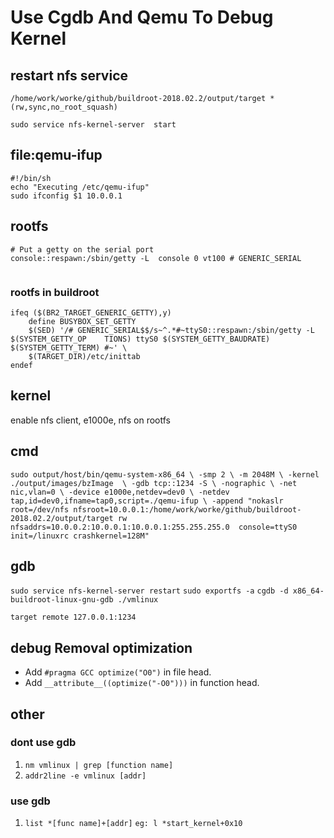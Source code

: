# Use Cgdb And Qemu To Debug Kernel 

## restart nfs service
```/etc/exports
/home/work/worke/github/buildroot-2018.02.2/output/target *(rw,sync,no_root_squash)
```
`sudo service nfs-kernel-server  start`

## file:qemu-ifup
```
#!/bin/sh
echo "Executing /etc/qemu-ifup"
sudo ifconfig $1 10.0.0.1
```
## rootfs
```etc/inittab
# Put a getty on the serial port
console::respawn:/sbin/getty -L  console 0 vt100 # GENERIC_SERIAL
```
```dev/console
```
### rootfs in buildroot
```package/busybox/busybox.mk:191
ifeq ($(BR2_TARGET_GENERIC_GETTY),y)    
    define BUSYBOX_SET_GETTY                
    $(SED) '/# GENERIC_SERIAL$$/s~^.*#~ttyS0::respawn:/sbin/getty -L $(SYSTEM_GETTY_OP    TIONS) ttyS0 $(SYSTEM_GETTY_BAUDRATE) $(SYSTEM_GETTY_TERM) #~' \                      
    $(TARGET_DIR)/etc/inittab       
endef 
```

## kernel
enable nfs client, e1000e, nfs on rootfs

## cmd
`sudo output/host/bin/qemu-system-x86_64 \
-smp 2 \
-m 2048M \
-kernel ./output/images/bzImage  \
-gdb tcp::1234 -S \
-nographic \
-net nic,vlan=0 \
-device e1000e,netdev=dev0 \
-netdev tap,id=dev0,ifname=tap0,script=./qemu-ifup \
-append "nokaslr root=/dev/nfs nfsroot=10.0.0.1:/home/work/worke/github/buildroot-2018.02.2/output/target rw     nfsaddrs=10.0.0.2:10.0.0.1:10.0.0.1:255.255.255.0  console=ttyS0 init=/linuxrc crashkernel=128M"`

## gdb
`sudo service nfs-kernel-server restart`
`sudo exportfs -a`
`cgdb -d x86_64-buildroot-linux-gnu-gdb ./vmlinux`

`target remote 127.0.0.1:1234`

## debug Removal optimization

* Add `#pragma GCC optimize("O0")` in file head.  
* Add `__attribute__((optimize("-O0")))` in function head.  

## other
### dont use gdb
1. `nm vmlinux | grep [function name]`
2. `addr2line -e vmlinux [addr]`

### use gdb
1. `list *[func name]+[addr]` `eg: l *start_kernel+0x10`
